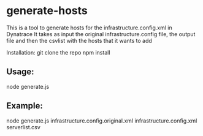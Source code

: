# generate-hosts
This is a tool to generate hosts for the infrastructure.config.xml in Dynatrace
It takes as input the original infrastructure.config file, the output file and then the csvlist with the hosts that it wants to add



Installation:
git clone the repo
npm install

## Usage:
node generate.js <original xmlfile> <output xml file> <csvfile>
## Example:
node generate.js infrastructure.config.original.xml infrastructure.config.xml serverlist.csv
